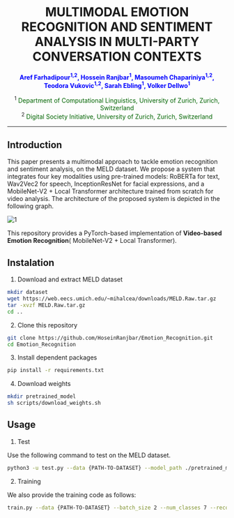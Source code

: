 <h1 align="center">MULTIMODAL EMOTION RECOGNITION AND SENTIMENT ANALYSIS IN MULTI-PARTY CONVERSATION CONTEXTS</h1>

<p align="center">
  <b>
    <span style="color:blue">Aref Farhadipour<sup>1,2</sup>, Hossein Ranjbar<sup>1</sup>, Masoumeh Chapariniya<sup>1,2</sup>, Teodora Vukovic<sup>1,2</sup>, Sarah Ebling<sup>1</sup>, Volker Dellwo<sup>1</sup></span>
  </b>
</p>

<p align="center">
  <sup>1</sup> <span style="color:darkgreen">Department of Computational Linguistics, University of Zurich, Zurich, Switzerland</span> <br>
  <sup>2</sup> <span style="color:darkgreen">Digital Society Initiative, University of Zurich, Zurich, Switzerland</span>
</p>


---

## Introduction

This paper presents a multimodal approach to tackle
emotion recognition and sentiment analysis, on the MELD dataset. We propose a system
that integrates four key modalities using pre-trained models:
RoBERTa for text, Wav2Vec2 for speech, InceptionResNet
for facial expressions, and a MobileNet-V2 + Local Transformer architecture
trained from scratch for video analysis. The architecture of the proposed system is depicted in the following graph.

![1](https://github.com/user-attachments/assets/758054b7-159f-49a8-9f8d-4c0e41bc9493)

This repository provides a PyTorch-based implementation of **Video-based Emotion Recognition**( MobileNet-V2 + Local Transformer). 

## Instalation

1. Download and extract MELD dataset 

```bash
mkdir dataset
wget https://web.eecs.umich.edu/~mihalcea/downloads/MELD.Raw.tar.gz
tar -xvzf MELD.Raw.tar.gz
cd ..
```

2. Clone this repository

```bash
git clone https://github.com/HoseinRanjbar/Emotion_Recognition.git
cd Emotion_Recognition
```


3. Install dependent packages
   
```bash
pip install -r requirements.txt
```

4. Download weights

```bash
mkdir pretrained_model
sh scripts/download_weights.sh
```

## Usage

1. Test
   
Use the following command to test on the MELD dataset.

```bash
python3 -u test.py --data {PATH-TO-DATASET} --model_path ./pretrained_model/BEST.pt --num_classes 7 --recognition 'emotion' --save_dir ./output --lookup_table ./tools/data/emotion_lookup_table.json --classifier_hidden_size 512
```

2. Training

We also provide the training code as follows:

```bash
train.py --data {PATH-TO-DATASET} --batch_size 2 --num_classes 7 --recognition 'emtion' --emb_network 'mb2' --hidden_size 1280 --save_dir ./pretrained_model --lookup_table ./tools/data/sentiment_lookup_table.json --initial_lr 0.001 --num_layers 2 --dp_keep_prob 0.8 --classifier_hidden_size 512
```

